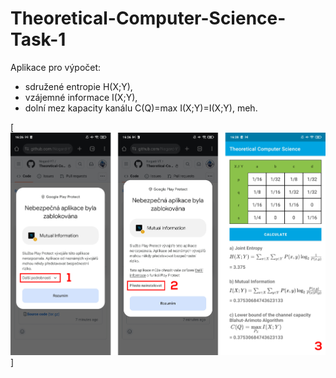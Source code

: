 # Theoretical-Computer-Science-Task-1
Aplikace pro výpočet:
- sdružené entropie H(X;Y), 
- vzájemné informace I(X;Y),
- dolní mez kapacity kanálu C(Q)=max I(X;Y)=I(X;Y), meh.

[![Installation](https://github.com/Nogard-YT/Theoretical-Computer-Science-Task-1/blob/main/img/installation.png)]
